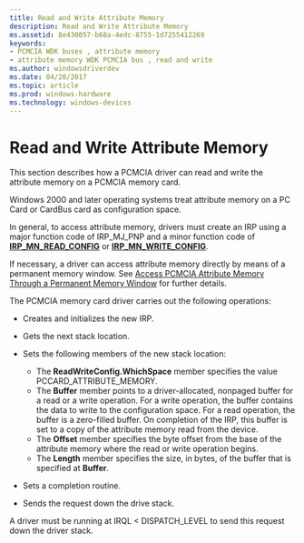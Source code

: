```yaml
---
title: Read and Write Attribute Memory
description: Read and Write Attribute Memory
ms.assetid: 8e430057-b68a-4edc-8755-1d7255412269
keywords:
- PCMCIA WDK buses , attribute memory
- attribute memory WDK PCMCIA bus , read and write
ms.author: windowsdriverdev
ms.date: 04/20/2017
ms.topic: article
ms.prod: windows-hardware
ms.technology: windows-devices
---
```


# Read and Write Attribute Memory





This section describes how a PCMCIA driver can read and write the attribute memory on a PCMCIA memory card.

Windows 2000 and later operating systems treat attribute memory on a PC Card or CardBus card as configuration space.

In general, to access attribute memory, drivers must create an IRP using a major function code of IRP\_MJ\_PNP and a minor function code of [**IRP\_MN\_READ\_CONFIG**](https://msdn.microsoft.com/library/windows/hardware/ff551727) or [**IRP\_MN\_WRITE\_CONFIG**](https://msdn.microsoft.com/library/windows/hardware/ff551769).

If necessary, a driver can access attribute memory directly by means of a permanent memory window. See [Access PCMCIA Attribute Memory Through a Permanent Memory Window](https://msdn.microsoft.com/library/windows/hardware/ff536901) for further details.

The PCMCIA memory card driver carries out the following operations:

-   Creates and initializes the new IRP.

-   Gets the next stack location.

-   Sets the following members of the new stack location:
    -   The **ReadWriteConfig.WhichSpace** member specifies the value PCCARD\_ATTRIBUTE\_MEMORY.
    -   The **Buffer** member points to a driver-allocated, nonpaged buffer for a read or a write operation. For a write operation, the buffer contains the data to write to the configuration space. For a read operation, the buffer is a zero-filled buffer. On completion of the IRP, this buffer is set to a copy of the attribute memory read from the device.
    -   The **Offset** member specifies the byte offset from the base of the attribute memory where the read or write operation begins.
    -   The **Length** member specifies the size, in bytes, of the buffer that is specified at **Buffer**.
-   Sets a completion routine.

-   Sends the request down the drive stack.

A driver must be running at IRQL &lt; DISPATCH\_LEVEL to send this request down the driver stack.

 

 





